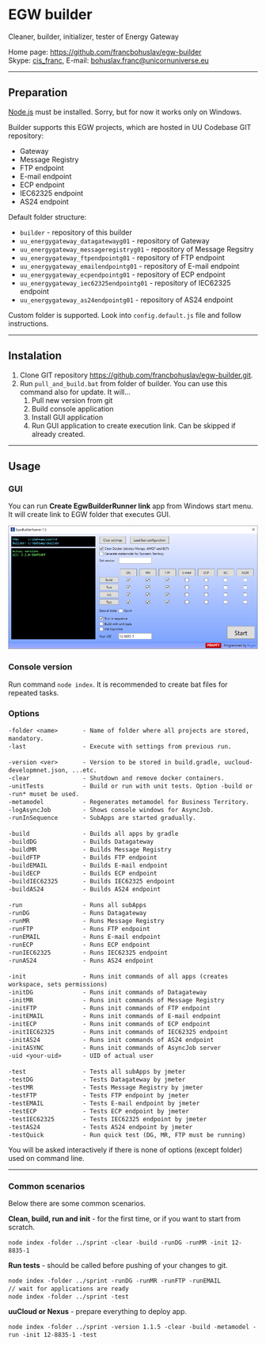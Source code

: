 # EGW builder

Cleaner, builder, initializer, tester of Energy Gateway

Home page: <https://github.com/francbohuslav/egw-builder>  
Skype: [cis_franc](skype:cis_franc), E-mail: [bohuslav.franc@unicornuniverse.eu](bohuslav.franc@unicornuniverse.eu)

---

## Preparation

[Node.js](https://nodejs.org/) must be installed. Sorry, but for now it works only on Windows.

Builder supports this EGW projects, which are hosted in UU Codebase GIT repository:

-   Gateway
-   Message Registry
-   FTP endpoint
-   E-mail endpoint
-   ECP endpoint
-   IEC62325 endpoint
-   AS24 endpoint

Default folder structure:

-   `builder` - repository of this builder
-   `uu_energygateway_datagatewayg01` - repository of Gateway
-   `uu_energygateway_messageregistryg01` - repository of Message Regsitry
-   `uu_energygateway_ftpendpointg01` - repository of FTP endpoint
-   `uu_energygateway_emailendpointg01` - repository of E-mail endpoint
-   `uu_energygateway_ecpendpointg01` - repository of ECP endpoint
-   `uu_energygateway_iec62325endpointg01` - repository of IEC62325 endpoint
-   `uu_energygateway_as24endpointg01` - repository of AS24 endpoint

Custom folder is supported. Look into `config.default.js` file and follow instructions.

---

## Instalation

1. Clone GIT repository https://github.com/francbohuslav/egw-builder.git.
2. Run `pull_and_build.bat` from folder of builder. You can use this command also for update. It will...
    1. Pull new version from git
    2. Build console application
    3. Install GUI application
    4. Run GUI application to create execution link. Can be skipped if already created.

---

## Usage

### GUI

You can run **Create EgwBuilderRunner link** app from Windows start menu. It will create link to EGW folder that executes GUI.

![GUI screenshot](GUI-screenshot.png)

### Console version

Run command `node index`. It is recommended to create bat files for repeated tasks.

### Options

    -folder <name>       - Name of folder where all projects are stored, mandatory.
    -last                - Execute with settings from previous run.

    -version <ver>       - Version to be stored in build.gradle, uucloud-developmnet.json, ...etc.
    -clear               - Shutdown and remove docker containers.
    -unitTests           - Build or run with unit tests. Option -build or -run* muset be used.
    -metamodel           - Regenerates metamodel for Business Territory.
    -logAsyncJob         - Shows console windows for AsyncJob.
    -runInSequence       - SubApps are started gradually.

    -build               - Builds all apps by gradle
    -buildDG             - Builds Datagateway
    -buildMR             - Builds Message Registry
    -buildFTP            - Builds FTP endpoint
    -buildEMAIL          - Builds E-mail endpoint
    -buildECP            - Builds ECP endpoint
    -buildIEC62325       - Builds IEC62325 endpoint
    -buildAS24           - Builds AS24 endpoint

    -run                 - Runs all subApps
    -runDG               - Runs Datagateway
    -runMR               - Runs Message Registry
    -runFTP              - Runs FTP endpoint
    -runEMAIL            - Runs E-mail endpoint
    -runECP              - Runs ECP endpoint
    -runIEC62325         - Runs IEC62325 endpoint
    -runAS24             - Runs AS24 endpoint

    -init                - Runs init commands of all apps (creates workspace, sets permissions)
    -initDG              - Runs init commands of Datagateway
    -initMR              - Runs init commands of Message Registry
    -initFTP             - Runs init commands of FTP endpoint
    -initEMAIL           - Runs init commands of E-mail endpoint
    -initECP             - Runs init commands of ECP endpoint
    -initIEC62325        - Runs init commands of IEC62325 endpoint
    -initAS24            - Runs init commands of AS24 endpoint
    -initASYNC           - Runs init commands of AsyncJob server
    -uid <your-uid>      - UID of actual user

    -test                - Tests all subApps by jmeter
    -testDG              - Tests Datagateway by jmeter
    -testMR              - Tests Message Registry by jmeter
    -testFTP             - Tests FTP endpoint by jmeter
    -testEMAIL           - Tests E-mail endpoint by jmeter
    -testECP             - Tests ECP endpoint by jmeter
    -testIEC62325        - Tests IEC62325 endpoint by jmeter
    -testAS24            - Tests AS24 endpoint by jmeter
    -testQuick           - Run quick test (DG, MR, FTP must be running)

You will be asked interactively if there is none of options (except folder) used on command line.

---

### Common scenarios

Below there are some common scenarios.

**Clean, build, run and init** - for the first time, or if you want to start from scratch.

    node index -folder ../sprint -clear -build -runDG -runMR -init 12-8835-1

**Run tests** - should be called before pushing of your changes to git.

    node index -folder ../sprint -runDG -runMR -runFTP -runEMAIL
    // wait for applications are ready
    node index -folder ../sprint -test

**uuCloud or Nexus** - prepare everything to deploy app.

    node index -folder ../sprint -version 1.1.5 -clear -build -metamodel -run -init 12-8835-1 -test
